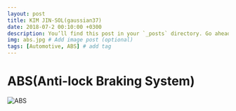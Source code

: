 ```yaml
---
layout: post
title: KIM JIN-SOL(gaussian37)
date: 2018-07-2 00:10:00 +0300
description: You’ll find this post in your `_posts` directory. Go ahead and edit it and re-build the site to see your changes. # Add post description (optional)
img: abs.jpg # Add image post (optional)
tags: [Automotive, ABS] # add tag
---
```


# ABS(Anti-lock Braking System)

![ABS](https://youtu.be/98DXe3uKwfc)


